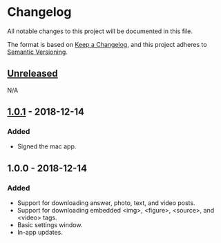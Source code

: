 # Changelog
All notable changes to this project will be documented in this file.

The format is based on [Keep a Changelog](https://keepachangelog.com/en/1.0.0/),
and this project adheres to [Semantic Versioning](https://semver.org/spec/v2.0.0.html).

## [Unreleased]
N/A

## [1.0.1] - 2018-12-14
### Added
- Signed the mac app.

## 1.0.0 - 2018-12-14
### Added
- Support for downloading answer, photo, text, and video posts.
- Support for downloading embedded \<img>, \<figure>, \<source>, and \<video> tags.
- Basic settings window.
- In-app updates.

[Unreleased]: https://github.com/thislooksfun/tumblweed/compare/v1.0.1...HEAD
[1.0.1]: https://github.com/thislooksfun/tumblweed/compare/v1.0.0...v1.0.1